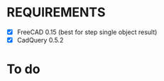 # REQUIREMENTS
- [x] FreeCAD 0.15 (best for step single object result)
- [x] CadQuery 0.5.2 

# To do
